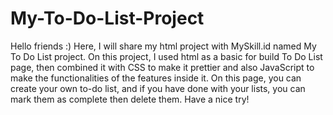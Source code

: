 # My-To-Do-List-Project

Hello friends :) Here, I will share my html project with MySkill.id named My To Do List project. On this project, I used html as a basic for build To Do List page, then combined it with CSS to make it prettier and also JavaScript to make the functionalities of the features inside it. On this page, you can create your own to-do list, and if you have done with your lists, you can mark them as complete then delete them. Have a nice try! 
